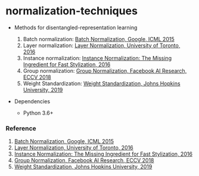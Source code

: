 # normalization-techniques

- Methods for disentangled-representation learning
  1. Batch normalization: [Batch Normalization, Google, ICML 2015]
  2. Layer normalization: [Layer Normalization, University of Toronto, 2016]
  3. Instance normalization: [Instance Normalization: The Missing Ingredient for Fast Stylization, 2016]
  4. Group normalization: [Group Normalization, Facebook AI Research, ECCV 2018]
  5. Weight Standardization: [Weight Standardization, Johns Hopkins University, 2019] 
  
- Dependencies
  - Python 3.6+

### Reference
1. [Batch Normalization, Google, ICML 2015]
2. [Layer Normalization, University of Toronto, 2016]
3. [Instance Normalization: The Missing Ingredient for Fast Stylization, 2016]
4. [Group Normalization, Facebook AI Research, ECCV 2018]
5. [Weight Standardization, Johns Hopkins University, 2019]

[Batch Normalization, Google, ICML 2015]: http://proceedings.mlr.press/v37/ioffe15.pdf
[Layer Normalization, University of Toronto, 2016]: https://arxiv.org/pdf/1607.06450.pdf
[Instance Normalization: The Missing Ingredient for Fast Stylization, 2016]: https://arxiv.org/pdf/1607.08022.pdf
[Group Normalization, Facebook AI Research, ECCV 2018]: https://eccv2018.org/openaccess/content_ECCV_2018/papers/Yuxin_Wu_Group_Normalization_ECCV_2018_paper.pdf
[Weight Standardization, Johns Hopkins University, 2019]: https://arxiv.org/abs/1903.10520
